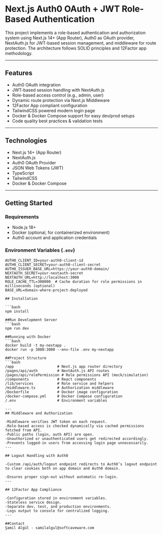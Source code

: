 # Next.js Auth0 OAuth + JWT Role-Based Authentication

This project implements a role-based authentication and authorization system using Next.js 14+ (App Router), Auth0 as OAuth provider, NextAuth.js for JWT-based session management, and middleware for route protection. The architecture follows SOLID principles and 12Factor app methodology.

---

## Features

- Auth0 OAuth integration
- JWT-based session handling with NextAuth.js
- Role-based access control (e.g., admin, user)
- Dynamic route protection via Next.js Middleware
- 12Factor App compliant configuration
- TailwindCSS powered modern login page
- Docker & Docker Compose support for easy dev/prod setups
- Code quality best practices & validation tests

---

## Technologies

- Next.js 14+ (App Router)
- NextAuth.js
- Auth0 OAuth Provider
- JSON Web Tokens (JWT)
- TypeScript
- TailwindCSS
- Docker & Docker Compose

---

## Getting Started

### Requirements

- Node.js 18+
- Docker (optional, for containerized environment)
- Auth0 account and application credentials

### Environment Variables (`.env`)

```env
AUTH0_CLIENT_ID=your-auth0-client-id
AUTH0_CLIENT_SECRET=your-auth0-client-secret
AUTH0_ISSUER_BASE_URL=https://your-auth0-domain/
NEXTAUTH_SECRET=your-nextauth-secret
NEXTAUTH_URL=http://localhost:3000
ROLE_CACHE_TTL=300000  # Cache duration for role permissions in milliseconds (optional)
BASE_URL=domain-where-project-deployed

## Installation

```bash
npm install

##Run Development Server
```bash
npm run dev

##Running with Docker
```bash
docker build -t my-nextapp .
docker run -p 3000:3000 --env-file .env my-nextapp

##Project Structure
```bash
/app                    # Next.js app router directory
/pages/api/auth         # NextAuth.js API routes
/pages/api/rolePermission # Role permissions API (mock/simulation)
/components             # React components
/lib/services           # Role service and helpers
/middleware.ts          # Authorization middleware
/Dockerfile             # Docker image configuration
/docker-compose.yml     # Docker Compose configuration
/.env                   # Environment variables

---
## Middleware and Authorization

-Middleware verifies JWT token on each request.
-Role-based access is checked dynamically via cached permissions fetched from API.
-Public paths (login, auth API) are open.
-Unauthorized or unauthenticated users get redirected accordingly.
-Prevents logged-in users from accessing login page unnecessarily.
---

## Logout Handling with Auth0

-Custom /api/auth/logout endpoint redirects to Auth0’s logout endpoint to clear cookies both on app domain and Auth0 domain.

-Ensures proper sign-out without automatic re-login.
---

## 12Factor App Compliance

-Configuration stored in environment variables.
-Stateless service design.
-Separate dev, test, and production environments.
-Logs output to console for centralized logging.
---

##Contact
Şamil Algül - samilalgul@softcaveware.com